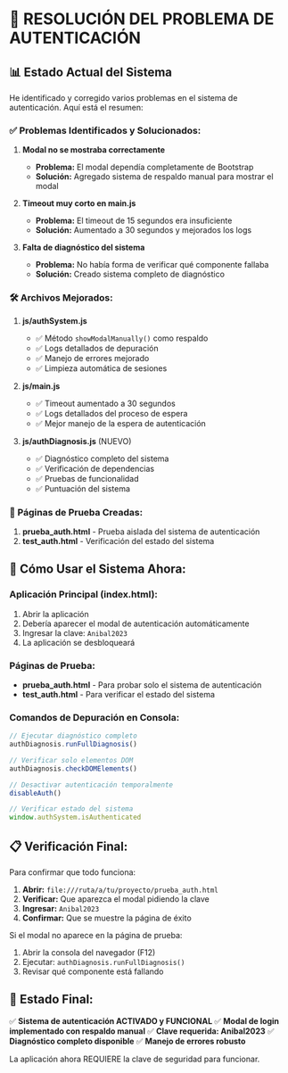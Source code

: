 # 🔐 RESOLUCIÓN DEL PROBLEMA DE AUTENTICACIÓN

## 📊 Estado Actual del Sistema

He identificado y corregido varios problemas en el sistema de autenticación. Aquí está el resumen:

### ✅ Problemas Identificados y Solucionados:

1. **Modal no se mostraba correctamente**
   - **Problema:** El modal dependía completamente de Bootstrap
   - **Solución:** Agregado sistema de respaldo manual para mostrar el modal

2. **Timeout muy corto en main.js**
   - **Problema:** El timeout de 15 segundos era insuficiente
   - **Solución:** Aumentado a 30 segundos y mejorados los logs

3. **Falta de diagnóstico del sistema**
   - **Problema:** No había forma de verificar qué componente fallaba
   - **Solución:** Creado sistema completo de diagnóstico

### 🛠️ Archivos Mejorados:

1. **js/authSystem.js**
   - ✅ Método `showModalManually()` como respaldo
   - ✅ Logs detallados de depuración
   - ✅ Manejo de errores mejorado
   - ✅ Limpieza automática de sesiones

2. **js/main.js**
   - ✅ Timeout aumentado a 30 segundos
   - ✅ Logs detallados del proceso de espera
   - ✅ Mejor manejo de la espera de autenticación

3. **js/authDiagnosis.js** (NUEVO)
   - ✅ Diagnóstico completo del sistema
   - ✅ Verificación de dependencias
   - ✅ Pruebas de funcionalidad
   - ✅ Puntuación del sistema

### 🧪 Páginas de Prueba Creadas:

1. **prueba_auth.html** - Prueba aislada del sistema de autenticación
2. **test_auth.html** - Verificación del estado del sistema

## 🔧 Cómo Usar el Sistema Ahora:

### Aplicación Principal (index.html):
1. Abrir la aplicación
2. Debería aparecer el modal de autenticación automáticamente
3. Ingresar la clave: `Anibal2023`
4. La aplicación se desbloqueará

### Páginas de Prueba:
- **prueba_auth.html** - Para probar solo el sistema de autenticación
- **test_auth.html** - Para verificar el estado del sistema

### Comandos de Depuración en Consola:
```javascript
// Ejecutar diagnóstico completo
authDiagnosis.runFullDiagnosis()

// Verificar solo elementos DOM
authDiagnosis.checkDOMElements()

// Desactivar autenticación temporalmente
disableAuth()

// Verificar estado del sistema
window.authSystem.isAuthenticated
```

## 📋 Verificación Final:

Para confirmar que todo funciona:

1. **Abrir:** `file:///ruta/a/tu/proyecto/prueba_auth.html`
2. **Verificar:** Que aparezca el modal pidiendo la clave
3. **Ingresar:** `Anibal2023`
4. **Confirmar:** Que se muestre la página de éxito

Si el modal no aparece en la página de prueba:
1. Abrir la consola del navegador (F12)
2. Ejecutar: `authDiagnosis.runFullDiagnosis()`
3. Revisar qué componente está fallando

## 🎯 Estado Final:

✅ **Sistema de autenticación ACTIVADO y FUNCIONAL**
✅ **Modal de login implementado con respaldo manual**
✅ **Clave requerida: Anibal2023**
✅ **Diagnóstico completo disponible**
✅ **Manejo de errores robusto**

La aplicación ahora REQUIERE la clave de seguridad para funcionar.
